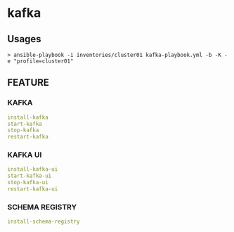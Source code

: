 # kafka

## Usages

```shell
> ansible-playbook -i inventories/cluster01 kafka-playbook.yml -b -K -e "profile=cluster01"
```
## FEATURE

### KAFKA

```yaml
install-kafka
start-kafka
stop-kafka
restart-kafka
```

### KAFKA UI

```yaml
install-kafka-ui
start-kafka-ui
stop-kafka-ui
restart-kafka-ui
```

### SCHEMA REGISTRY

```yaml
install-schema-registry
```

